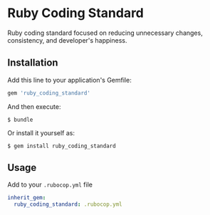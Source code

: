 # Ruby Coding Standard

Ruby coding standard focused on reducing unnecessary changes, consistency, and developer's happiness.

## Installation

Add this line to your application's Gemfile:

```ruby
gem 'ruby_coding_standard'
```

And then execute:

    $ bundle

Or install it yourself as:

    $ gem install ruby_coding_standard

## Usage

Add to your `.rubocop.yml` file

```yml
inherit_gem:
  ruby_coding_standard: .rubocop.yml
```
